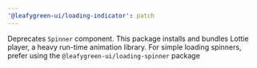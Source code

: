 ```yaml
---
'@leafygreen-ui/loading-indicator': patch
---
```


Deprecates `Spinner` component. This package installs and bundles Lottie player, a heavy run-time animation library. For simple loading spinners, prefer using the `@leafygreen-ui/loading-spinner` package

